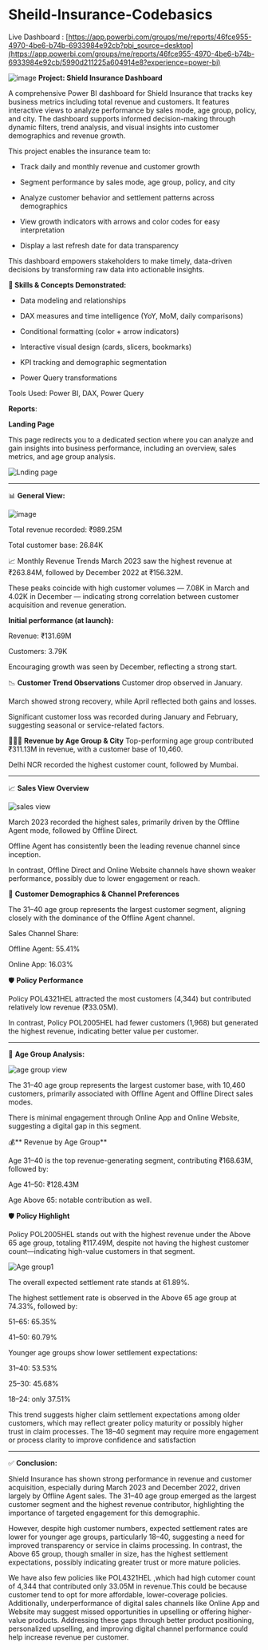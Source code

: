 # Sheild-Insurance-Codebasics
Live Dashboard : [https://app.powerbi.com/groups/me/reports/46fce955-4970-4be6-b74b-6933984e92cb?pbi_source=desktop](https://app.powerbi.com/groups/me/reports/46fce955-4970-4be6-b74b-6933984e92cb/5990d211225a604914e8?experience=power-bi)

![image](https://github.com/user-attachments/assets/e76e5922-ede8-46f7-8b16-7c65cb8a22fd) **Project: Shield Insurance Dashboard**

A comprehensive Power BI dashboard for Shield Insurance that tracks key business metrics including total revenue and customers. It features interactive views to analyze performance by sales mode, age group, policy, and city. The dashboard supports informed decision-making through dynamic filters, trend analysis, and visual insights into customer demographics and revenue growth.

This project enables the insurance team to:

- Track daily and monthly revenue and customer growth

- Segment performance by sales mode, age group, policy, and city

- Analyze customer behavior and settlement patterns across demographics

- View growth indicators with arrows and color codes for easy interpretation

- Display a last refresh date for data transparency

This dashboard empowers stakeholders to make timely, data-driven decisions by transforming raw data into actionable insights.

**🔧 Skills & Concepts Demonstrated:**

- Data modeling and relationships

- DAX measures and time intelligence (YoY, MoM, daily comparisons)

- Conditional formatting (color + arrow indicators)

- Interactive visual design (cards, slicers, bookmarks)

- KPI tracking and demographic segmentation

- Power Query transformations

Tools Used: Power BI, DAX, Power Query

**Reports**:

**Landing Page**

This page redirects you to a dedicated section where you can analyze and gain insights into business performance, including an overview, sales metrics, and age group analysis.




![Lnding page](https://github.com/user-attachments/assets/3c56f12f-88c9-4c8c-b090-0663b7a06f5f)

----------------------------------------------------------------------------------------------------------

📊 **General View:**


![image](https://github.com/user-attachments/assets/2f286c61-fa09-4bad-8045-6b36ca928f84)


Total revenue recorded: ₹989.25M

Total customer base: 26.84K

📈 Monthly Revenue Trends
March 2023 saw the highest revenue at ₹263.84M, followed by December 2022 at ₹156.32M.

These peaks coincide with high customer volumes — 7.08K in March and 4.02K in December — indicating strong correlation between customer acquisition and revenue generation.

**Initial performance (at launch):**

Revenue: ₹131.69M

Customers: 3.79K

Encouraging growth was seen by December, reflecting a strong start.

📉 **Customer Trend Observations**
Customer drop observed in January.

March showed strong recovery, while April reflected both gains and losses.

Significant customer loss was recorded during January and February, suggesting seasonal or service-related factors.

🧑‍🤝‍🧑 **Revenue by Age Group & City**
Top-performing age group contributed ₹311.13M in revenue, with a customer base of 10,460.

Delhi NCR recorded the highest customer count, followed by Mumbai.

-------------------------------------------------------------------------------------------------------------

📈 **Sales View Overview**

![sales view](https://github.com/user-attachments/assets/107288b7-a55e-4628-909a-29f82289bdb1)




March 2023 recorded the highest sales, primarily driven by the Offline Agent mode, followed by Offline Direct.

Offline Agent has consistently been the leading revenue channel since inception.

In contrast, Offline Direct and Online Website channels have shown weaker performance, possibly due to lower engagement or reach.

👥 **Customer Demographics & Channel Preferences**

The 31–40 age group represents the largest customer segment, aligning closely with the dominance of the Offline Agent channel.

Sales Channel Share:

Offline Agent: 55.41%

Online App: 16.03%

🛡️ **Policy Performance**

Policy POL4321HEL attracted the most customers (4,344) but contributed relatively low revenue (₹33.05M).

In contrast, Policy POL2005HEL had fewer customers (1,968) but generated the highest revenue, indicating better value per customer.

------------------------------------------------------------------------------------------------------------

👥 **Age Group Analysis:**

![age group view](https://github.com/user-attachments/assets/fa2e293b-14db-49b9-b378-a77f4b8ad048)

The 31–40 age group represents the largest customer base, with 10,460 customers, primarily associated with Offline Agent and Offline Direct sales modes.

There is minimal engagement through Online App and Online Website, suggesting a digital gap in this segment.

💰** Revenue by Age Group**

Age 31–40 is the top revenue-generating segment, contributing ₹168.63M, followed by:

Age 41–50: ₹128.43M

Age Above 65: notable contribution as well.

🛡️ **Policy Highlight**

Policy POL2005HEL stands out with the highest revenue under the Above 65 age group, totaling ₹117.49M, despite not having the highest customer count—indicating high-value customers in that segment.





![Age group1](https://github.com/user-attachments/assets/1aa722f4-14c4-4bc9-9c05-57c99582771c)

The overall expected settlement rate stands at 61.89%.

The highest settlement rate is observed in the Above 65 age group at 74.33%, followed by:

51–65: 65.35%

41–50: 60.79%

Younger age groups show lower settlement expectations:

31–40: 53.53%

25–30: 45.68%

18–24: only 37.51%

This trend suggests higher claim settlement expectations among older customers, which may reflect greater policy maturity or possibly higher trust in claim processes. The 18–40 segment may require more engagement or process clarity to improve confidence and satisfaction

----------------------------------------------------------------------------------------------------------------

✅ **Conclusion:**

Shield Insurance has shown strong performance in revenue and customer acquisition, especially during March 2023 and December 2022, driven largely by Offline Agent sales. The 31–40 age group emerged as the largest customer segment and the highest revenue contributor, highlighting the importance of targeted engagement for this demographic.

However, despite high customer numbers, expected settlement rates are lower for younger age groups, particularly 18–40, suggesting a need for improved transparency or service in claims processing. In contrast, the Above 65 group, though smaller in size, has the highest settlement expectations, possibly indicating greater trust or more mature policies.

We have also few policies like POL4321HEL ,which had high cutomer count of 4,344 that contributed only 33.05M in revenue.This could be because customer tend to opt for more affordable, lower-coverage policies. Additionally, underperformance of digital sales channels like Online App and Website may suggest missed opportunities in upselling or offering higher-value products. Addressing these gaps through better product positioning, personalized upselling, and improving digital channel performance could help increase revenue per customer.













